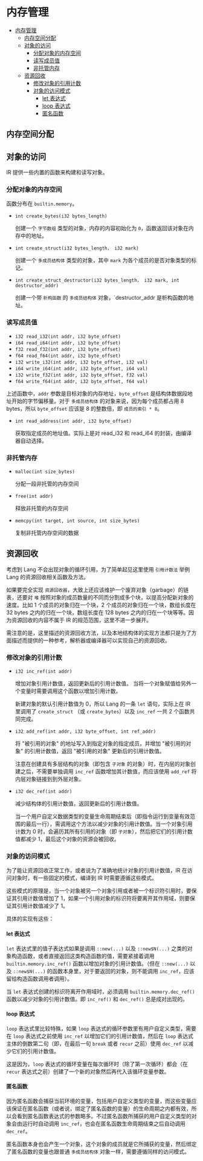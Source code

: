 # 内存管理

<!-- @import "[TOC]" {cmd="toc" depthFrom=1 depthTo=6 orderedList=false} -->

<!-- code_chunk_output -->

- [内存管理](#内存管理)
  - [内存空间分配](#内存空间分配)
  - [对象的访问](#对象的访问)
    - [分配对象的内存空间](#分配对象的内存空间)
    - [读写成员值](#读写成员值)
    - [非托管内存](#非托管内存)
  - [资源回收](#资源回收)
    - [修改对象的引用计数](#修改对象的引用计数)
    - [对象的访问模式](#对象的访问模式)
      - [let 表达式](#let-表达式)
      - [loop 表达式](#loop-表达式)
      - [匿名函数](#匿名函数)

<!-- /code_chunk_output -->

## 内存空间分配

## 对象的访问

IR 提供一些内置的函数来构建和读写对象。

### 分配对象的内存空间

函数分布在 `builtin.memory`。

- `int create_bytes(i32 bytes_length)`

  创建一个 `字节数组` 类型的对象，内存的内容初始化为 `0`，函数返回该对象在内存中的地址。

- `int create_struct(i32 bytes_length， i32 mark)`

  创建一个 `多成员结构体` 类型的对象，其中 `mark` 为各个成员的是否对象类型的标记。

- `int create_struct_destructor(i32 bytes_length， i32 mark, int destructor_addr)`

  创建一个带 `析构函数` 的 `多成员结构体` 对象，`destructor_addr 是析构函数的地址。

### 读写成员值

- `i32 read_i32(int addr, i32 byte_offset)`
- `i64 read_i64(int addr, i32 byte_offset)`
- `f32 read_f32(int addr, i32 byte_offset)`
- `f64 read_f64(int addr, i32 byte_offset)`
- `i32 write_i32(int addr, i32 byte_offset, i32 val)`
- `i64 write_i64(int addr, i32 byte_offset, i64 val)`
- `i32 write_f32(int addr, i32 byte_offset, f32 val)`
- `f64 write_f64(int addr, i32 byte_offset, f64 val)`

上述函数中，`addr` 参数是目标对象的内存地址，`byte_offset` 是结构体数据段地址开始的字节偏移量。对于 `多成员结构体` 的对象来说，因为每个成员都占用 8 bytes，所以 `byte_offset` 应该是 8 的整数倍，即 `成员的索引 * 8`。

- `int read_address(int addr, i32 byte_offset)`

  获取指定成员的地址值。实际上是对 read_i32 和 read_i64 的封装，由编译器自动选择。

### 非托管内存

- `malloc(int size_bytes)`

  分配一段非托管的内存空间

- `free(int addr)`

  释放非托管的内存空间

- `memcpy(int target, int source, int size_bytes)`

  复制非托管内存空间的数据

## 资源回收

考虑到 Lang 不会出现对象的循环引用，为了简单起见这里使用 `引用计数法` 举例 Lang 的资源回收相关函数及方法。

如果要完全实现 `资源回收器`，大致上还应该维护一个废弃对象（garbage）的链表，还要对 `堆` 按照对象的成员数量的不同而分割成多个块，以提高分配新对象的速度。比如 1 个成员的对象归在一个块，2 个成员的对象归在一个块，数组长度在 32 bytes 之内的归在一个块，数组长度在 128 bytes 之内的归在一个块等等。因为资源回收的内容不属于 IR 的规范范围，这里不进一步展开。

需注意的是，这里描述的资源回收方法，以及本地结构体的实现方法都只是为了方面描述而提供的一种参考，解析器或编译器可以实现自己的资源回收。


### 修改对象的引用计数

- `i32 inc_ref(int addr)`

  增加对象引用计数值，返回更新后的引用计数值。
  当将一个对象赋值给另外一个变量时需要调用这个函数以增加引用计数。

  新建对象的默认引用计数值为 0，所以 Lang 的一条 `let` 语句，实际上在 IR 里调用了 `create_struct` （或 `create_bytes`）以及 `inc_ref` 一共 2 个函数共同完成。

- `i32 add_ref(int addr, i32 byte_offset, int ref_addr)`

  将 "被引用的对象" 的地址写入到指定对象的指定成员，并增加 "被引用的对象" 的引用计数值，返回 "被引用的对象" 更新后的引用计数值。

  注意在创建具有多层结构的对象（即包含 `子对象` 的对象）时，在内层的对象创建之后，不需要单独调用 `inc_ref` 函数增加其计数值，而应该使用 `add_ref` 将内层对象链接到到外层对象。

- `i32 dec_ref(int addr)`

  减少结构体的引用计数值，返回更新后的引用计数值。

  当一个用户自定义数据类型的变量生命周期结束后（即指令运行到变量有效范围的最后一行），需调用这个方法以减少对象的引用计数值。当一个对象引用计数为 0 时，会遍历其所有引用的对象（即 `子对象`），然后把它们的引用计数值都减少 1，最后这个对象的资源会被回收。

### 对象的访问模式

为了能让资源回收正常工作，或者说为了准确地统计对象的引用计数值，IR 在访问对象时，有一些固定的模式，编译到 IR 时需要遵循这些模式。

这些模式的原理是，当一个对象被另一个对象引用或者被一个标识符引用时，要保证其引用计数值增加了 1，如果一个引用对象的标识符将要离开其作用域，则要保证其引用计数值减少了 1。

具体的实现有这些：

#### let 表达式

`let` 表达式里的值子表达式如果是调用 `::new(...)` 以及 `::new$N(...)` 之类的对象构造函数，或者直接返回这类构造函数的值，需要紧接着调用 `builtin.memory.inc_ref()` 函数以增加对象的引用计数值。（但在 `::new(...)` 以及 `::new$N(...)` 的函数本身里，对于要返回的对象，则不能调用 `inc_ref`，应该留给构造函数调用者调用）。

当 `let` 表达式创建的标识符离开作用域时，必须调用 `builtin.memory.dec_ref()` 函数以减少对象的引用计数值。即 `inc_ref()` 和 `dec_ref()` 总是成对出现的。

<!--
::NOTE 从第一章挪过来的内容 ::

将一个局部变量的值赋值给另外一个局部变量的具体过程如下：

- 如果值为基本数据类型，则值会被直接复制；
- 如果值为用户自定义类型（或者是元组里包含有用户自定义类型），因为所有用户自定义类型的数据都存储在堆里，局部变量的值实际上是数据的指针（即数据在内存中的地址），所以在复制此类局部变量时，目标数据是托管数据（即受资源回收器管理的数据），则还需还需要手动增加目标数据的引用计数值，当程序执行到标识符的作用范围之外时，需要手动减少目标数据的引用计数值。

- 如果为用户自定义函数，标识符的值实际上是一个元组，包含函数的指针和一个闭包的指针，函数的指针和函数类型会直接复制，而闭包的指针（如果值不为 0）跟用户自定义类型一样处理。
- 如果标识符是动态数据类型，标识符的值实际上是一个元组，包含数据的实际类型和一个数据的值或指针。

有关增加和减少引用计数值的详细内容，请见 [用户自定义数据和内存管理](user-defined-data-and-memory-management.md) 一章。

-->

#### loop 表达式

`loop` 表达式里比较特殊，如果 `loop` 表达式的循环参数里有用户自定义类型，需要在 `loop` 表达式之前使用 `inc_ref` 以增加它们的引用计数值，然后在 `loop` 表达式主体的倒数第二句（即，在最后一句 `break` 或者 `recur` 之前）使用 `dec_ref` 以减少它们的引用计数值。

这是因为，`loop` 表达式的循环变量在每次循环时（除了第一次循环）都会（在 `recur` 表达式之前）创建了一个新的对象然后再代入该循环变量参数。

#### 匿名函数

因为匿名函数会捕获当前环境的变量，包括用户自定义类型的变量，而这些变量应该保证在匿名函数（或者说，绑定了匿名函数的变量）的生命周期之内都有效，所以会看到匿名函数表达式的参数略多。不过匿名函数所捕获的用户自定义类型的对象会由运行时自动调用 `inc_ref`，也会在匿名函数生命周期结束之后自动调用 `dec_ref`。

匿名函数本身也会产生一个对象，这个对象的成员就是它所捕获的变量，然后绑定了匿名函数的变量也跟普通 `多成员结构体` 对象一样，需要遵循同样的访问模式。
